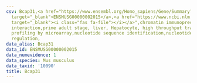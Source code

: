 ```yaml
---
csv: Bcap31,<a href="https://www.ensembl.org/Homo_sapiens/Gene/Summary?db=core;g=ENSMUSG00000002015"
  target="_blank">ENSMUSG00000002015</a>,<a href="https://www.ncbi.nlm.nih.gov/pubmed/23834426"
  target="_blank"><i class="fas fa-file"></i></a>",chromatin immunoprecipitation assay,direct
  interaction,prime adult stage, liver, Hepatocyte, high throughput transcription
  profiling by microarray,nucleotide sequence identification,nucleotide sequence identification,transcriptional
  regulation,
data_alias: Bcap31
data_id: ENSMUSG00000002015
data_numevidence: 1
data_species: Mus musculus
data_taxid: '10090'
title: Bcap31
---
```

